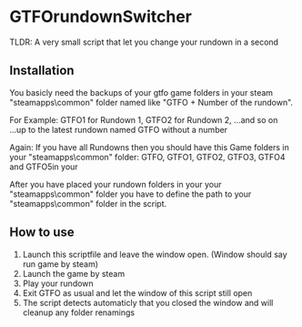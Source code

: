 # GTFOrundownSwitcher
TLDR: A very small script that let you change your rundown in a second

## Installation
You basicly need the backups of your gtfo game folders in your steam
"steamapps\common" folder named like "GTFO + Number of the rundown". 

For Example: GTFO1 for Rundown 1, GTFO2 for Rundown 2, ...and so on
             ...up to the latest rundown named GTFO without a number

Again: If you have all Rundowns then you should have this Game folders
in your "steamapps\common" folder: GTFO, GTFO1, GTFO2, GTFO3, GTFO4 and GTFO5in your

After you have placed your rundown folders in your your "steamapps\common" folder
you have to define the path to your "steamapps\common" folder in the script.

## How to use
1. Launch this scriptfile and leave the window open. 
   (Window should say run game by steam)
2. Launch the game by steam
3. Play your rundown
4. Exit GTFO as usual and let the window of this script still open
5. The script detects automaticly that you closed the window and will 
   cleanup any folder renamings
